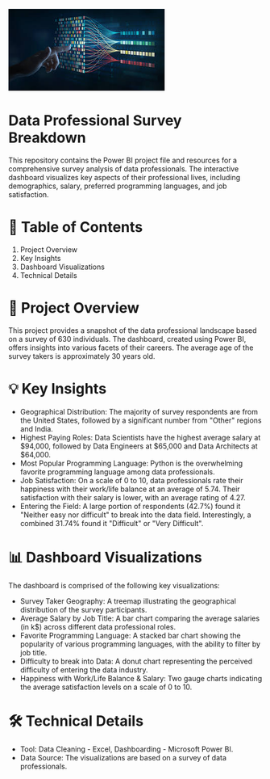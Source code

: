 ![data_professional](data_professional.jpg)
# Data Professional Survey Breakdown

This repository contains the Power BI project file and resources for a comprehensive survey analysis of data professionals. The interactive dashboard visualizes key aspects of their professional lives, including demographics, salary, preferred programming languages, and job satisfaction.

# 📝 Table of Contents

1. Project Overview
2. Key Insights
3. Dashboard Visualizations
4. Technical Details

# 🚀 Project Overview

This project provides a snapshot of the data professional landscape based on a survey of 630 individuals. The dashboard, created using Power BI, offers insights into various facets of their careers. The average age of the survey takers is approximately 30 years old.

# 💡 Key Insights

- Geographical Distribution: The majority of survey respondents are from the United States, followed by a significant number from "Other" regions and India.
- Highest Paying Roles: Data Scientists have the highest average salary at $94,000, followed by Data Engineers at $65,000 and Data Architects at $64,000.
- Most Popular Programming Language: Python is the overwhelming favorite programming language among data professionals.
- Job Satisfaction: On a scale of 0 to 10, data professionals rate their happiness with their work/life balance at an average of 5.74. Their satisfaction with their salary is lower, with an average rating of 4.27.
- Entering the Field: A large portion of respondents (42.7%) found it "Neither easy nor difficult" to break into the data field. Interestingly, a combined 31.74% found it "Difficult" or "Very Difficult".

# 📊 Dashboard Visualizations

The dashboard is comprised of the following key visualizations:
- Survey Taker Geography: A treemap illustrating the geographical distribution of the survey participants.
- Average Salary by Job Title: A bar chart comparing the average salaries (in k$) across different data professional roles.
- Favorite Programming Language: A stacked bar chart showing the popularity of various programming languages, with the ability to filter by job title.
- Difficulty to break into Data: A donut chart representing the perceived difficulty of entering the data industry.
- Happiness with Work/Life Balance & Salary: Two gauge charts indicating the average satisfaction levels on a scale of 0 to 10.

# 🛠️ Technical Details

- Tool: Data Cleaning - Excel, Dashboarding - Microsoft Power BI.
- Data Source: The visualizations are based on a survey of data professionals.
